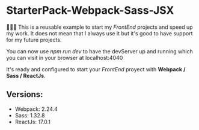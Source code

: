 # StarterPack-Webpack-Sass-JSX

👨🏻‍💻 This is a reusable example to start my *FrontEnd* projects and speed up my work. It does not mean that I always use it but it's good to have support for my future projects.


You can now use *npm run dev* to have the devServer up and running which you can visit in your browser at localhost:4040

It's ready and configured to start your *FrontEnd* proyect with **Webpack / Sass / ReactJs**.

## Versions:
- Webpack: 2.24.4
- Sass: 1.32.8
- ReactJs: 17.0.1
